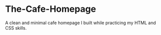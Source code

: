 # The-Cafe-Homepage
A clean and minimal cafe homepage I built while practicing my HTML and CSS skills.
